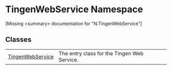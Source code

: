# TingenWebService Namespace


\[Missing &lt;summary&gt; documentation for "N:TingenWebService"\]



## Classes
<table>
<tr>
<td><a href="b9974ff2-6494-a384-9c39-7237f2ceed62">TingenWebService</a></td>
<td>The entry class for the Tingen Web Service.</td></tr>
</table>